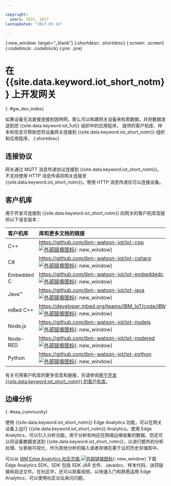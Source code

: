 ```yaml
---

copyright:
  years: 2015, 2017
lastupdated: "2017-03-14"

---
```


{:new_window: target="_blank"}
{:shortdesc: .shortdesc}
{:screen: .screen}
{:codeblock: .codeblock}
{:pre: .pre}

# 在 {{site.data.keyword.iot_short_notm}} 上开发网关
{: #gw_dev_index}

如果设备无法直接连接到因特网，那么可以构建网关设备来检索数据，并将数据发送到您 {{site.data.keyword.iot_full}} 组织中的应用程序。
提供的客户机库、样本和信息可帮助您将设备网关连接到 {{site.data.keyword.iot_short_notm}} 组织和应用程序。
{:shortdesc}

## 连接协议
网关通过 MQTT 消息传递协议连接到 {{site.data.keyword.iot_short_notm}}。不支持使用 HTTP 消息传递将网关连接至 {{site.data.keyword.iot_short_notm}}。使用 HTTP 消息传递仅可以连接设备。

## 客户机库
用于开发可连接到 {{site.data.keyword.iot_short_notm}} 的网关的客户机库现提供以下语言版本：

|客户机库 |库和更多文档的链接
|:---|:---
|C++|[https://github.com/ibm-watson-iot/iot-cpp ![外部链接图标](../../../icons/launch-glyph.svg "外部链接图标")](https://github.com/ibm-watson-iot/iot-cpp){: new_window}
|C#|[https://github.com/ibm-watson-iot/iot-csharp ![外部链接图标](../../../icons/launch-glyph.svg "外部链接图标")](https://github.com/ibm-watson-iot/iot-csharp){: new_window}
|Embedded C| [https://github.com/ibm-watson-iot/iot-embeddedc ![外部链接图标](../../../icons/launch-glyph.svg "外部链接图标")](https://github.com/ibm-watson-iot/iot-embeddedc){: new_window}
|Java™|[https://github.com/ibm-watson-iot/iot-java ![外部链接图标](../../../icons/launch-glyph.svg "外部链接图标")](https://github.com/ibm-watson-iot/iot-java){: new_window}
|mBed C++|[https://developer.mbed.org/teams/IBM_IoT/code/IBMIoTF/ ![外部链接图标](../../../icons/launch-glyph.svg "外部链接图标")](https://developer.mbed.org/teams/IBM_IoT/code/IBMIoTF/){: new_window}
|Node.js|[https://github.com/ibm-watson-iot/iot-nodejs ![外部链接图标](../../../icons/launch-glyph.svg "外部链接图标")](https://github.com/ibm-watson-iot/iot-nodejs){: new_window}
|Node-RED|[https://github.com/ibm-watson-iot/iot-nodered ![外部链接图标](../../../icons/launch-glyph.svg "外部链接图标")](https://github.com/ibm-watson-iot/iot-nodered){: new_window}
|Python|[https://github.com/ibm-watson-iot/iot-python ![外部链接图标](../../../icons/launch-glyph.svg "外部链接图标")](https://github.com/ibm-watson-iot/iot-python){: new_window}
有关可用客户机库的更多信息和链接，另请参阅[用于开发 {{site.data.keyword.iot_short_notm}} 的客户机库](../iot_platform_client_lib.html)。

## 边缘分析
{: #eaa_community}

使用 {{site.data.keyword.iot_short_notm}} Edge Analytics 功能，可以在网关设备上运行 {{site.data.keyword.iot_short_notm}} Analytics。使用 Edge Analytics，可以引入分析功能，用于分析和响应在网络边缘收集的数据。您还可以将设备数据发送到 {{site.data.keyword.iot_short_notm}}，以进行额外的分析处理、仪表板可视化、作为其他分析的输入或者存储在基于云的历史存储库中。

可以从 [IBM Edge Analytics 社区页面 ![外部链接图标](../../../icons/launch-glyph.svg "外部链接图标")](https://www.ibm.com/developerworks/community/groups/service/html/communitystart?communityUuid=3df173af-0c21-4b9c-9fd1-e8e5561ef460&ftHelpTip=true){: new_window} 下载 Edge Analytics SDK。SDK 包括 SDK JAR 文件、Javadoc、样本代码、诀窍链接和自述文件。在社区中，还可以观看视频，以快速入门和熟悉运用 Edge Analytics，可以使用社区论坛来问问题。
